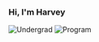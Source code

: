 ### Hi, I'm Harvey 
![Undergrad](https://img.shields.io/badge/Undergrad-UofT-blue)  ![Program](https://img.shields.io/badge/Program-Statistics-blue)
